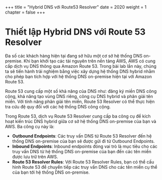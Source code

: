 +++
title = "Hybrid DNS với Route53 Resolver"
date = 2020
weight = 1
chapter = false
+++

# **Thiết lập Hybrid DNS với Route 53 Resolver**

Đa số các khách hàng hiện tại đang sở hữu một cơ sở hệ thống DNS on-premise. Khi bạn khởi tạo các tài nguyên trên nền tảng AWS, AWS có cung cấp dịch vụ DNS thông qua Amazon Route 53. Trong bài lab lần này, chúng ta sẽ tiến hành trải nghiệm bằng việc xây dựng hệ thống DNS hybrid nhằm cho phép bạn tích hợp với hệ thống DNS on-premise hiện tại với Amazon Route 53.

Route 53 cung cấp một số khả năng của DNS như: đăng ký miền DNS công cộng, khả năng tạo vùng DNS riêng, công cụ DNS hybrid và phân giải tên miền. Với tính năng phân giải tên miền, Route 53 Resolver có thể thực hiện tra cứu đệ quy đối với các hệ thống DNS công cộng.

Trong Route 53, dịch vụ Route 53 Resolver cung cấp ba công cụ để kích hoạt kiến trúc DNS hybrid giữa cơ sở hệ thống DNS on-premise của bạn và AWS. Ba công cụ này là:

* **Outbound Endpoints**: Các truy vấn DNS từ Route 53 Resolver đến hệ thống DNS on-premise của bạn sẽ được gửi đi từ Outbound Endpoints.
* **Inbound Endpoints**: Inbound endpoints đóng vai trò là mục tiêu cho các truy vấn DNS từ hệ thống DNS on-premise của bạn đến các tên miền được lưu trữ trên AWS.
* **Route 53 Resolver Rules**: Với Route 53 Resolver Rules, bạn có thể cấu hình Route 53 để chuyển tiếp các truy vấn DNS cho các tên miền cụ thể của bạn tới hệ thống DNS on-premise.
